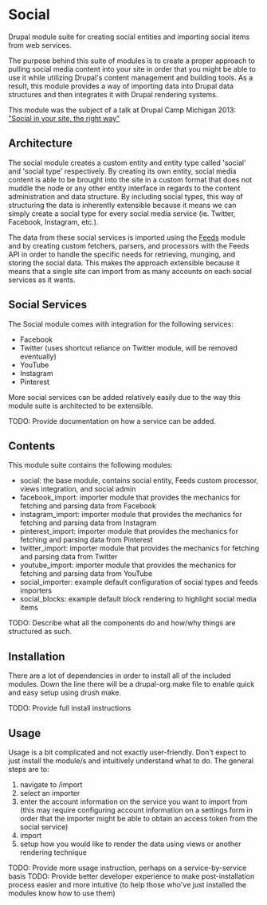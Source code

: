 # Social

Drupal module suite for creating social entities and importing social items from web services.

The purpose behind this suite of modules is to create a proper approach to pulling social media content into your site in order that you might be able to use it while utilizing Drupal's content management and building tools. As a result, this module provides a way of importing data into Drupal data structures and then integrates it with Drupal rendering systems.

This module was the subject of a talk at Drupal Camp Michigan 2013: ["Social in your site, the right way"](https://speakerdeck.com/kevinchampion/social-in-your-drupal-site-the-right-way)

## Architecture

The social module creates a custom entity and entity type called 'social' and 'social type' respectively. By creating its own entity, social media content is able to be brought into the site in a custom format that does not muddle the node or any other entity interface in regards to the content administration and data structure. By including social types, this way of structuring the data is inherently extensible because it means we can simply create a social type for every social media service (ie. Twitter, Facebook, Instagram, etc.).

The data from these social services is imported using the [Feeds](https://drupal.org/project/feeds) module and by creating custom fetchers, parsers, and processors with the Feeds API in order to handle the specific needs for retrieving, munging, and storing the social data. This makes the approach extensible because it means that a single site can import from as many accounts on each social services as it wants.

## Social Services

The Social module comes with integration for the following services:

- Facebook
- Twitter (uses shortcut reliance on Twitter module, will be removed eventually)
- YouTube
- Instagram
- Pinterest

More social services can be added relatively easily due to the way this module suite is architected to be extensible.

TODO: Provide documentation on how a service can be added.

## Contents

This module suite contains the following modules:

- social: the base module, contains social entity, Feeds custom processor, views integration, and social admin
- facebook_import: importer module that provides the mechanics for fetching and parsing data from Facebook
- instagram_import: importer module that provides the mechanics for fetching and parsing data from Instagram
- pinterest_import: importer module that provides the mechanics for fetching and parsing data from Pinterest
- twitter_import: importer module that provides the mechanics for fetching and parsing data from Twitter
- youtube_import: importer module that provides the mechanics for fetching and parsing data from YouTube
- social_importer: example default configuration of social types and feeds importers
- social_blocks: example default block rendering to highlight social media items

TODO: Describe what all the components do and how/why things are structured as such.

## Installation

There are a lot of dependencies in order to install all of the included modules. Down the line there will be a drupal-org.make file to enable quick and easy setup using drush make.

TODO: Provide full install instructions

## Usage

Usage is a bit complicated and not exactly user-friendly. Don't expect to just install the module/s and intuitively understand what to do. The general steps are to:

1. navigate to /import
2. select an importer
3. enter the account information on the service you want to import from (this may require configuring account information on a settings form in order that the importer might be able to obtain an access token from the social service)
4. import
5. setup how you would like to render the data using views or another rendering technique

TODO: Provide more usage instruction, perhaps on a service-by-service basis
TODO: Provide better developer experience to make post-installation process easier and more intuitive (to help those who've just installed the modules know how to use them)




